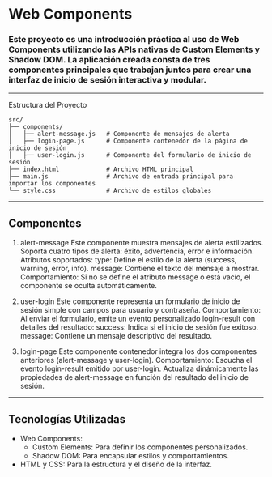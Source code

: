 # Web Components
### Este proyecto es una introducción práctica al uso de Web Components utilizando las APIs nativas de Custom Elements y Shadow DOM. La aplicación creada consta de tres componentes principales que trabajan juntos para crear una interfaz de inicio de sesión interactiva y modular.
---
Estructura del Proyecto
```
src/
├── components/
│   ├── alert-message.js   # Componente de mensajes de alerta
│   ├── login-page.js      # Componente contenedor de la página de inicio de sesión
│   ├── user-login.js      # Componente del formulario de inicio de sesión
├── index.html             # Archivo HTML principal
├── main.js                # Archivo de entrada principal para importar los componentes
└── style.css              # Archivo de estilos globales
```
---
## Componentes

1. alert-message
Este componente muestra mensajes de alerta estilizados. Soporta cuatro tipos de alerta: éxito, advertencia, error e información.
Atributos soportados:
type: Define el estilo de la alerta (success, warning, error, info).
message: Contiene el texto del mensaje a mostrar.
Comportamiento:
Si no se define el atributo message o está vacío, el componente se oculta automáticamente.

2. user-login
Este componente representa un formulario de inicio de sesión simple con campos para usuario y contraseña.
Comportamiento:
Al enviar el formulario, emite un evento personalizado login-result con detalles del resultado:
success: Indica si el inicio de sesión fue exitoso.
message: Contiene un mensaje descriptivo del resultado.

3. login-page
Este componente contenedor integra los dos componentes anteriores (alert-message y user-login).
Comportamiento:
Escucha el evento login-result emitido por user-login.
Actualiza dinámicamente las propiedades de alert-message en función del resultado del inicio de sesión.
---
## Tecnologías Utilizadas
- Web Components:
    - Custom Elements: Para definir los componentes personalizados.
    - Shadow DOM: Para encapsular estilos y comportamientos.
- HTML y CSS: Para la estructura y el diseño de la interfaz.
